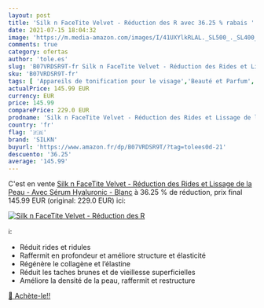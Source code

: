 ```yaml
---
layout: post
title: 'Silk n FaceTite Velvet - Réduction des R avec 36.25 % rabais '
date: 2021-07-15 18:04:32
image: 'https://m.media-amazon.com/images/I/41UXYlkRLAL._SL500_._SL400_.jpg'
comments: true
category: ofertas
author: 'tole.es'
slug: 'B07VRDSR9T-fr Silk n FaceTite Velvet - Réduction des Rides et Lissage de...'
sku: 'B07VRDSR9T-fr'
tags: [ 'Appareils de tonification pour le visage','Beauté et Parfum','Outils de soins de la peau','Outils et accessoires','silkn', ]
actualPrice: 145.99 EUR
currency: EUR
price: 145.99
comparePrice: 229.0 EUR
prodname: 'Silk n FaceTite Velvet - Réduction des Rides et Lissage de la Peau - Avec Sérum Hyaluronic - Blanc'
country: 'fr'
flag: '🇫🇷'
brand: 'SILKN'
buyurl: 'https://www.amazon.fr/dp/B07VRDSR9T/?tag=tolees0d-21'
descuento: '36.25'
average: '145.99'
---
```


C'est en vente [Silk n FaceTite Velvet - Réduction des Rides et Lissage de la Peau - Avec Sérum Hyaluronic - Blanc](https://www.amazon.fr/dp/B07VRDSR9T/?tag=tolees0d-21)  à  36.25 % de réduction, prix final  145.99 EUR (original: 229.0 EUR) ici:

[![Silk n FaceTite Velvet - Réduction des R](https://m.media-amazon.com/images/I/41UXYlkRLAL._SL500_._SL400_.jpg)](https://www.amazon.fr/dp/B07VRDSR9T/?tag=tolees0d-21)

ℹ️:

- Réduit rides et ridules
- Raffermit en profondeur et améliore structure et élasticité
- Régénère le collagène et l’élastine
- Réduit les taches brunes et de vieillesse superficielles
- Améliore la densité de la peau, raffermit et restructure

[🛒 Achète-le!!](https://www.amazon.fr/dp/B07VRDSR9T/?tag=tolees0d-21)
